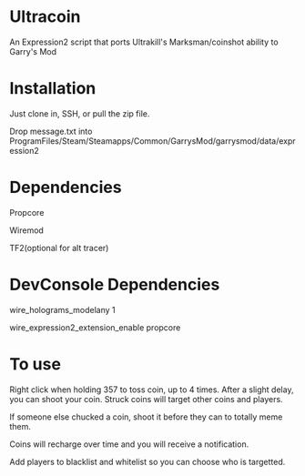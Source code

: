 # Ultracoin
An Expression2 script that ports Ultrakill's Marksman/coinshot ability to Garry's Mod

# Installation
Just clone in, SSH, or pull the zip file.

Drop message.txt into ProgramFiles/Steam/Steamapps/Common/GarrysMod/garrysmod/data/expression2

# Dependencies
Propcore

Wiremod

TF2(optional for alt tracer)

# DevConsole Dependencies
wire_holograms_modelany 1

wire_expression2_extension_enable propcore

# To use
Right click when holding 357 to toss coin, up to 4 times. After a slight delay, you can shoot your coin. Struck coins will target other coins and players.

If someone else chucked a coin, shoot it before they can to totally meme them.

Coins will recharge over time and you will receive a notification.

Add players to blacklist and whitelist so you can choose who is targetted.
